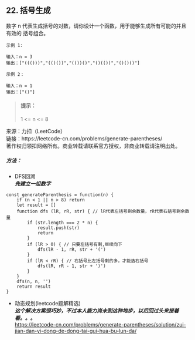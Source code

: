 ## 22. 括号生成

<p>
数字 n 代表生成括号的对数，请你设计一个函数，用于能够生成所有可能的并且 有效的 括号组合。
</p>

```
示例 1:

输入：n = 3
输出：["((()))","(()())","(())()","()(())","()()()"]

示例 2：

输入：n = 1
输出：["()"]
```

> #### 提示： <br>
> 1 <= n <= 8

<p style="font-size: 14px">
来源：力扣（LeetCode） <br>
链接：https://leetcode-cn.com/problems/generate-parentheses/  <br>
著作权归领扣网络所有。商业转载请联系官方授权，非商业转载请注明出处。
</p>

##### 方法：
- DFS回溯  
  **_先建立一组数字_**

```
const generateParenthesis = function(n) {
    if (n < 1 || n > 8) return
    let result = []
    function dfs (lR, rR, str) { // lR代表左括号剩余数量，rR代表右括号剩余数量
        if (str.length === 2 * n) {
            result.push(str)
            return
        }
        if (lR > 0) { // 只要左括号有剩,继续向下
            dfs(lR - 1, rR, str + '(')
        }
        if (lR < rR) { // 右括号比左括号剩的多，才能选右括号
            dfs(lR, rR - 1, str + ')')
        }
    }
    dfs(n, n, '')
    return result
}
```

- 动态规划(leetcode题解精选)  
  **_这个解决方案很巧妙，不过本人能力尚未到这种地步，以后回过头来接着看。。。_**  
  https://leetcode-cn.com/problems/generate-parentheses/solution/zui-jian-dan-yi-dong-de-dong-tai-gui-hua-bu-lun-da/
